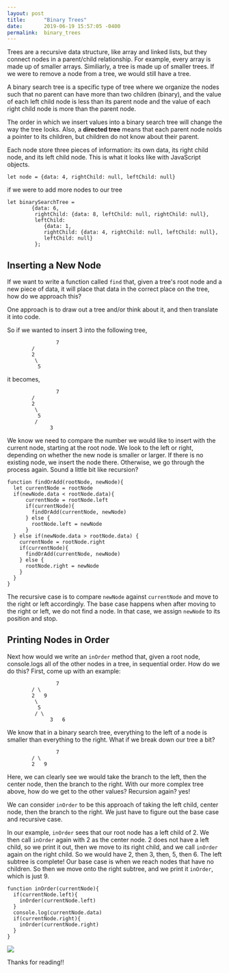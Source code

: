```yaml
---
layout: post
title:      "Binary Trees"
date:       2019-06-19 15:57:05 -0400
permalink:  binary_trees
---
```



Trees are a recursive data structure, like array and linked lists, but they connect nodes in a parent/child relationship. For example, every array is made up of smaller arrays. Similiarly, a tree is made up of smaller trees. If we were to remove a node from a tree, we would still have a tree.

A binary search tree is a specific type of tree where we organize the nodes such that no parent can have more than two children (binary), and the value of each left child node is less than its parent node and the value of each right child node is more than the parent node. 

The order in which we insert values into a binary search tree will change the way the tree looks. Also, a **directed tree** means that each parent node nolds a pointer to its children, but children do not know about their parent. 

Each node store three pieces of information: its own data, its right child node, and its left child node. This is what it looks like with JavaScript objects.
```
let node = {data: 4, rightChild: null, leftChild: null}
```
if we were to add more nodes to our tree
```
let binarySearchTree = 
	    {data: 6, 
		 rightChild: {data: 8, leftChild: null, rightChild: null},
		 leftChild: 
		    {data: 1,
		    rightChild: {data: 4, rightChild: null, leftChild: null},
			leftChild: null}
         };
```

## Inserting a New Node
If we want to write a function called `find` that, given a tree's root node and a new piece of data, it will place that data in the correct place on the tree, how do we approach this? 

One approach is to draw out a tree and/or think about it, and then translate it into code.

So if we wanted to insert 3 into the following tree,
```
                7
	 	/
		2
		 \
		  5
```
it becomes,
```
                7
	 	/
		2
		 \
		  5
		 /
    	      3
```

We know we need to compare the number we would like to insert with the current node, starting at the root node. We look to the left or right, depending on whether the new node is smaller or larger. If there is no existing node, we insert the node there. Otherwise, we go through the process again. Sound a little bit like recursion? 

```
function findOrAdd(rootNode, newNode){
  let currentNode = rootNode
  if(newNode.data < rootNode.data){
      currentNode = rootNode.left
      if(currentNode){
        findOrAdd(currentNode, newNode)
      } else {
        rootNode.left = newNode
      }
  } else if(newNode.data > rootNode.data) {
    currentNode = rootNode.right
    if(currentNode){
      findOrAdd(currentNode, newNode)
    } else {
      rootNode.right = newNode
    }
  }
}
```

The recursive case is to compare `newNode` against `currentNode` and move to the right or left accordingly. The base case happens when after moving to the right or left, we do not find a node. In that case, we assign `newNode` to its position and stop.

## Printing Nodes in Order
Next how would we write an `inOrder` method that, given a root node, console.logs all of the other nodes in a tree, in sequential order. How do we do this? First, come up with an example:
```
                7
	 	/ \
		2   9
		 \
		  5
		 / \
    	      3   6
```

We know that in a binary search tree, everything to the left of a node is smaller than everything to the right. What if we break down our tree a bit?
```
                7
	 	/ \
		2   9
```
Here, we can clearly see we would take the branch to the left, then the center node, then the branch to the right. With our more complex tree above, how do we get to the other values? Recursion again? yes!

We can consider `inOrder` to be this approach of taking the left child, center node, then the branch to the right. We just have to figure out the base case and recursive case.

In our example, `inOrder` sees that our root node has a left child of 2.  We then call `inOrder` again with 2 as the center node. 2 does not have a left child, so we print it out, then we move to its right child, and we call `inOrder` again on the right child. So we would have 2, then 3, then, 5, then 6. The left subtree is complete! Our base case is when we reach nodes that have no children. So then we move onto the right subtree, and we print it `inOrder`, which is just 9.

```
function inOrder(currentNode){
  if(currentNode.left){
    inOrder(currentNode.left)
  }
  console.log(currentNode.data)
  if(currentNode.right){
    inOrder(currentNode.right)
  }
}
```

![](https://media.giphy.com/media/L15K9eX1d86A0/giphy.gif)

Thanks for reading!!

